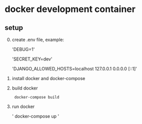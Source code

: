 # docker development container
## setup

0. create .env file, example:

    'DEBUG=1'

    'SECRET_KEY=dev'

    'DJANGO_ALLOWED_HOSTS=localhost 127.0.0.1 0.0.0.0 [::1]'

1. install docker and docker-compose

2. build docker

    ` docker-compose build`

3. run docker

    ' docker-compose up '
